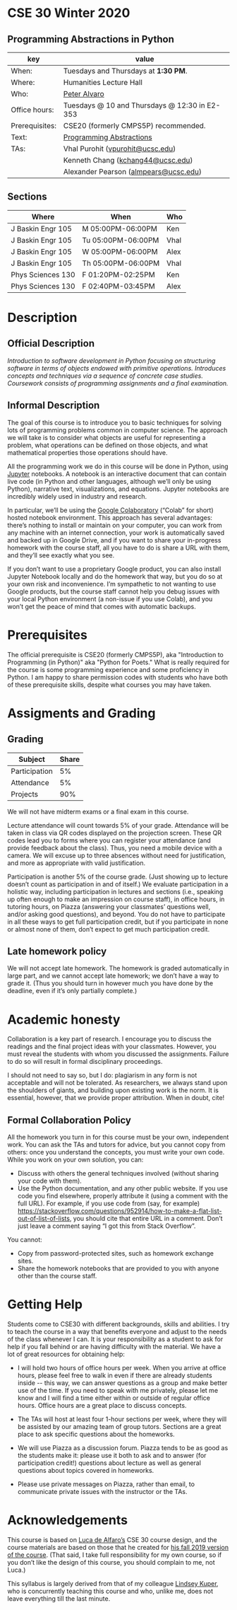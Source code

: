 # CSE 30 Winter 2020
## Programming Abstractions in Python
| key | value | 
|-----|-------|
|When: | Tuesdays and Thursdays at <b>1:30 PM</b>. |
|Where: | Humanities Lecture Hall |
|Who: | [Peter Alvaro](http://people.ucsc.edu/~palvaro/) |
|Office hours: | Tuesdays @ 10 and Thursdays @ 12:30 in E2-353 |
|Prerequisites: | CSE20 (formerly CMPS5P) recommended. |
|Text: | [Programming Abstractions](https://sites.google.com/ucsc.edu/programmingabstractions/home)|
|TAs: | Vhal Purohit (vpurohit@ucsc.edu) |
|| Kenneth Chang (kchang44@ucsc.edu)|
|| Alexander Pearson (almpears@ucsc.edu)|

## Sections

|Where|When|Who|
|-----|----|---|
|J Baskin Engr 105|M 05:00PM-06:00PM|Ken|
|J Baskin Engr 105|Tu 05:00PM-06:00PM|Vhal|
|J Baskin Engr 105|W 05:00PM-06:00PM|Alex|
|J Baskin Engr 105|Th 05:00PM-06:00PM|Vhal|
|Phys Sciences 130|F 01:20PM-02:25PM|Ken|
|Phys Sciences 130|F 02:40PM-03:45PM|Alex|

# Description

## Official Description

<i> Introduction to software development in Python focusing on structuring software in terms of objects endowed with primitive operations. Introduces concepts and techniques via a sequence of concrete case studies. Coursework consists of programming assignments and a final examination.</i>

## Informal Description

The goal of this course is to introduce you to basic techniques for solving lots of programming problems common in computer science. The approach we will take is to consider what objects are useful for representing a problem, what operations can be defined on those objects, and what mathematical properties those operations should have. 

All the programming work we do in this course will be done in Python, using [Jupyter](https://jupyter.org/) notebooks. A notebook is an interactive document that can contain live code (in Python and other languages, although we’ll only be using Python), narrative text, visualizations, and equations. Jupyter notebooks are incredibly widely used in industry and research.

In particular, we’ll be using the [Google Colaboratory](https://colab.research.google.com/notebooks/welcome.ipynb) (“Colab” for short) hosted notebook environment. This approach has several advantages: there’s nothing to install or maintain on your computer, you can work from any machine with an internet connection, your work is automatically saved and backed up in Google Drive, and if you want to share your in-progress homework with the course staff, all you have to do is share a URL with them, and they’ll see exactly what you see.

If you don’t want to use a proprietary Google product, you can also install Jupyter Notebook locally and do the homework that way, but you do so at your own risk and inconvenience. I’m sympathetic to not wanting to use Google products, but the course staff cannot help you debug issues with your local Python environment (a non-issue if you use Colab), and you won’t get the peace of mind that comes with automatic backups.

 
# Prerequisites

The official prerequisite is CSE20 (formerly CMPS5P), aka "Introduction to Programming (in Python)" aka "Python for Poets."  What is really required for the course is some programming experience and some proficiency in Python.  I am happy to share permission codes with students who have both of these prerequisite skills, despite what courses you may have taken. 
 
# Assigments and Grading

## Grading

| Subject | Share |
|-------|---------|
| Participation | 5% |
| Attendance | 5% |
| Projects   | 90%   | 

We will not have midterm exams or a final exam in this course.

Lecture attendance will count towards 5% of your grade. Attendance will be taken in class via QR codes displayed on the projection screen. These QR codes lead you to forms where you can register your attendance (and provide feedback about the class). Thus, you need a mobile device with a camera. We will excuse up to three absences without need for justification, and more as appropriate with valid justification.

Participation is another 5% of the course grade. (Just showing up to lecture doesn’t count as participation in and of itself.) We evaluate participation in a holistic way, including participation in lectures and sections (i.e., speaking up often enough to make an impression on course staff), in office hours, in tutoring hours, on Piazza (answering your classmates’ questions well, and/or asking good questions), and beyond. You do not have to participate in all these ways to get full participation credit, but if you participate in none or almost none of them, don’t expect to get much participation credit.

## Late homework policy

We will not accept late homework. The homework is graded automatically in large part, and we cannot accept late homework; we don’t have a way to grade it. (Thus you should turn in however much you have done by the deadline, even if it’s only partially complete.)


# Academic honesty

Collaboration is a key part of research.  I encourage you to discuss the readings and the final project ideas with your classmates.  However, you must reveal the students with whom you discussed the assignments.  Failure to do so will result in formal disciplinary proceedings.  

I should not need to say so, but I do: plagiarism in any form is not acceptable and will not be tolerated.  As researchers, we always stand upon the shoulders of giants, and building upon existing work is the norm.  It is essential, however, that we provide proper attribution.  When in doubt, cite!  

## Formal Collaboration Policy

All the homework you turn in for this course must be your own, independent work. You can ask the TAs and tutors for advice, but you cannot copy from others: once you understand the concepts, you must write your own code. While you work on your own solution, you can:

 * Discuss with others the general techniques involved (without sharing your code with them).
 * Use the Python documentation, and any other public website. If you use code you find elsewhere, properly attribute it (using a comment with the full URL). For example, if you use code from (say, for example) https://stackoverflow.com/questions/952914/how-to-make-a-flat-list-out-of-list-of-lists, you should cite that entire URL in a comment. Don’t just leave a comment saying “I got this from Stack Overflow”.

You cannot:

 * Copy from password-protected sites, such as homework exchange sites.
 * Share the homework notebooks that are provided to you with anyone other than the course staff.

# Getting Help

Students come to CSE30 with different backgrounds, skills and abilities.  I try to teach the course in a way that benefits everyone and adjust to the needs of the class whenever I can.  It is your responsibility as a student to ask for help if you fall behind or are having difficulty with the material.  We have a lot of great resources for obtaining help:

 * I will hold two hours of office hours per week.  When you arrive at office hours, please feel free to walk in even if there are already students inside -- this way, we can answer questions as a group and make better use of the time.  If you need to speak with me privately, please let me know and I will find a time either within or outside of regular office hours.  Office hours are a great place to discuss concepts.

 * The TAs will host at least four 1-hour sections per week, where they will be assisted by our amazing team of group tutors.  Sections are a great place to ask specific questions about the homeworks.

 * We will use Piazza as a discussion forum.  Piazza tends to be as good as the students make it: please use it both to ask and to answer (for participation credit!) questions about lecture as well as general questions about topics covered in homeworks.

 * Please use private messages on Piazza, rather than email, to communicate private issues with the instructor or the TAs.

# Acknowledgements

This course is based on [Luca de Alfaro’s](https://sites.google.com/a/ucsc.edu/luca/) CSE 30 course design, and the course materials are based on those that he created for [his fall 2019 version of the course](https://sites.google.com/a/ucsc.edu/luca/classes/cse-30/cse-30-fall-2019). (That said, I take full responsibility for my own course, so if you don’t like the design of this course, you should complain to me, not Luca.)

This syllabus is largely derived from that of my colleague [Lindsey Kuper](http://composition.al/about/), who is concurrently teaching this course and who, unlike me, does not leave everything till the last minute.
